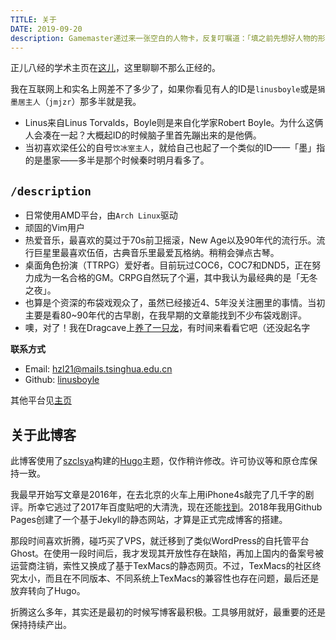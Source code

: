 ```yaml
---
TITLE: 关于
DATE: 2019-09-20
description: Gamemaster递过来一张空白的人物卡，反复叮嘱道：「填之前先想好人物的形象，然后讲给我听听」
---
```


正儿八经的学术主页在[这儿](https://linusboyle.cn)，这里聊聊不那么正经的。

我在互联网上和实名上网差不了多少了，如果你看见有人的ID是`linusboyle`或是`狷墨居主人`（`jmjzr`）那多半就是我。

- Linus来自Linus Torvalds，Boyle则是来自化学家Robert Boyle。为什么这俩人会凑在一起？大概起ID的时候脑子里首先蹦出来的是他俩。
- 当初喜欢梁任公的自号`饮冰室主人`，就给自己也起了一个类似的ID——「墨」指的是墨家——多半是那个时候秦时明月看多了。

## `/description`

+ 日常使用AMD平台，由`Arch Linux`驱动
+ 顽固的Vim用户
+ 热爱音乐，最喜欢的莫过于70s前卫摇滚，New Age以及90年代的流行乐。流行巨星里最喜欢伍佰，古典音乐里最爱瓦格纳。稍稍会弹点古琴。
+ 桌面角色扮演（TTRPG）爱好者。目前玩过COC6，COC7和DND5，正在努力成为一名合格的GM。CRPG自然玩了个遍，其中我认为最经典的是「无冬之夜」。
+ 也算是个资深的布袋戏观众了，虽然已经接近4、5年没关注圈里的事情。当初主要是看80~90年代的古早剧，在我早期的文章能找到不少布袋戏剧评。
+ 噢，对了！我在Dragcave上[养了一只龙](https://dragcave.net/view/LubWf)，有时间来看看它吧（还没起名字

**联系方式**
+ Email: hzl21@mails.tsinghua.edu.cn
+ Github: [linusboyle](https://github.com/linusboyle)

其他平台见[主页](https://linusboyle.cn)

## 关于此博客

此博客使用了[szclsya](https://github.com/szclsya)构建的[Hugo](https://gohugo.io/)主题，仅作稍许修改。许可协议等和原仓库保持一致。

我最早开始写文章是2016年，在去北京的火车上用iPhone4s敲完了几千字的剧评。所幸它逃过了2017年百度贴吧的大清洗，现在还能[找到](https://c.tieba.baidu.com/p/4712752943)。2018年我用Github Pages创建了一个基于Jekyll的静态网站，才算是正式完成博客的搭建。

那段时间喜欢折腾，碰巧买了VPS，就迁移到了类似WordPress的自托管平台Ghost。在使用一段时间后，我才发现其开放性存在缺陷，再加上国内的备案号被运营商注销，索性又换成了基于TexMacs的静态网页。不过，TexMacs的社区终究太小，而且在不同版本、不同系统上TexMacs的兼容性也存在问题，最后还是放弃转向了Hugo。

折腾这么多年，其实还是最初的时候写博客最积极。工具够用就好，最重要的还是保持持续产出。
